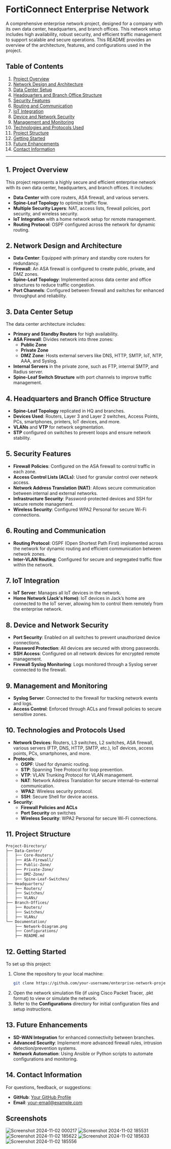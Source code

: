 # **FortiConnect Enterprise Network**

A comprehensive enterprise network project, designed for a company with its own data center, headquarters, and branch offices. This network setup includes high availability, robust security, and efficient traffic management to support scalable and secure operations. This README provides an overview of the architecture, features, and configurations used in the project.

## **Table of Contents**
1. [Project Overview](#project-overview)
2. [Network Design and Architecture](#network-design-and-architecture)
3. [Data Center Setup](#data-center-setup)
4. [Headquarters and Branch Office Structure](#headquarters-and-branch-office-structure)
5. [Security Features](#security-features)
6. [Routing and Communication](#routing-and-communication)
7. [IoT Integration](#iot-integration)
8. [Device and Network Security](#device-and-network-security)
9. [Management and Monitoring](#management-and-monitoring)
10. [Technologies and Protocols Used](#technologies-and-protocols-used)
11. [Project Structure](#project-structure)
12. [Getting Started](#getting-started)
13. [Future Enhancements](#future-enhancements)
14. [Contact Information](#contact-information)

---

## **1. Project Overview**
This project represents a highly secure and efficient enterprise network with its own data center, headquarters, and branch offices. It includes:
- **Data Center** with core routers, ASA firewall, and various servers.
- **Spine-Leaf Topology** to optimize traffic flow.
- **Multiple Security Layers**: NAT, access lists, firewall policies, port security, and wireless security.
- **IoT Integration** with a home network setup for remote management.
- **Routing Protocol**: OSPF configured across the network for dynamic routing.

## **2. Network Design and Architecture**
- **Data Center**: Equipped with primary and standby core routers for redundancy.
- **Firewall**: An ASA firewall is configured to create public, private, and DMZ zones.
- **Spine-Leaf Topology**: Implemented across data center and office structures to reduce traffic congestion.
- **Port Channels**: Configured between firewall and switches for enhanced throughput and reliability.

## **3. Data Center Setup**
The data center architecture includes:
- **Primary and Standby Routers** for high availability.
- **ASA Firewall**: Divides network into three zones:
  - **Public Zone**
  - **Private Zone**
  - **DMZ Zone**: Hosts external servers like DNS, HTTP, SMTP, IoT, NTP, AAA, and Syslog.
- **Internal Servers** in the private zone, such as FTP, internal SMTP, and Radius server.
- **Spine-Leaf Switch Structure** with port channels to improve traffic management.

## **4. Headquarters and Branch Office Structure**
- **Spine-Leaf Topology** replicated in HQ and branches.
- **Devices Used**: Routers, Layer 3 and Layer 2 switches, Access Points, PCs, smartphones, printers, IoT devices, and more.
- **VLANs** and **VTP** for network segmentation.
- **STP** configured on switches to prevent loops and ensure network stability.

## **5. Security Features**
- **Firewall Policies**: Configured on the ASA firewall to control traffic in each zone.
- **Access Control Lists (ACLs)**: Used for granular control over network access.
- **Network Address Translation (NAT)**: Allows secure communication between internal and external networks.
- **Infrastructure Security**: Password-protected devices and SSH for secure remote management.
- **Wireless Security**: Configured WPA2 Personal for secure Wi-Fi connections.

## **6. Routing and Communication**
- **Routing Protocol**: OSPF (Open Shortest Path First) implemented across the network for dynamic routing and efficient communication between network zones.
- **Inter-VLAN Routing**: Configured for secure and segregated traffic flow within the network.

## **7. IoT Integration**
- **IoT Server**: Manages all IoT devices in the network.
- **Home Network (Jack's Home)**: IoT devices in Jack’s home are connected to the IoT server, allowing him to control them remotely from the enterprise network.

## **8. Device and Network Security**
- **Port Security**: Enabled on all switches to prevent unauthorized device connections.
- **Password Protection**: All devices are secured with strong passwords.
- **SSH Access**: Configured on all network devices for encrypted remote management.
- **Firewall Syslog Monitoring**: Logs monitored through a Syslog server connected to the firewall.

## **9. Management and Monitoring**
- **Syslog Server**: Connected to the firewall for tracking network events and logs.
- **Access Control**: Enforced through ACLs and firewall policies to secure sensitive zones.

## **10. Technologies and Protocols Used**
- **Network Devices**: Routers, L3 switches, L2 switches, ASA firewall, various servers (FTP, DNS, HTTP, SMTP, etc.), IoT devices, access points, PCs, smartphones, and more.
- **Protocols**:
  - **OSPF**: Used for dynamic routing.
  - **STP**: Spanning Tree Protocol for loop prevention.
  - **VTP**: VLAN Trunking Protocol for VLAN management.
  - **NAT**: Network Address Translation for secure internal-to-external communication.
  - **WPA2**: Wireless security protocol.
  - **SSH**: Secure Shell for device access.
- **Security**:
  - **Firewall Policies and ACLs**
  - **Port Security** on switches
  - **Wireless Security**: WPA2 Personal for secure Wi-Fi connections.

## **11. Project Structure**
```markdown
Project-Directory/
├── Data-Center/
│   ├── Core-Routers/
│   ├── ASA-Firewall/
│   ├── Public-Zone/
│   ├── Private-Zone/
│   ├── DMZ-Zone/
│   ├── Spine-Leaf-Switches/
├── Headquarters/
│   ├── Routers/
│   ├── Switches/
│   ├── VLANs/
├── Branch-Offices/
│   ├── Routers/
│   ├── Switches/
│   ├── VLANs/
└── Documentation/
    ├── Network-Diagram.png
    ├── Configurations/
    ├── README.md
```

## **12. Getting Started**
To set up this project:
1. Clone the repository to your local machine:
   ```bash
   git clone https://github.com/your-username/enterprise-network-project.git
   ```
2. Open the network simulation file (if using Cisco Packet Tracer, .pkt format) to view or simulate the network.
3. Refer to the **Configurations** directory for initial configuration files and setup instructions.

## **13. Future Enhancements**
- **SD-WAN Integration** for enhanced connectivity between branches.
- **Advanced Security**: Implement more advanced firewall rules, intrusion detection/prevention systems.
- **Network Automation**: Using Ansible or Python scripts to automate configurations and monitoring.

## **14. Contact Information**
For questions, feedback, or suggestions:
- **GitHub**: [Your GitHub Profile](https://github.com/your-username)
- **Email**: [your-email@example.com](mailto:your-email@example.com)

## Screenshots
![Screenshot 2024-11-02 000217](https://github.com/user-attachments/assets/8709363a-6b1a-4e0d-82ee-2c51259f8075)
![Screenshot 2024-11-02 185531](https://github.com/user-attachments/assets/312d2fce-ad17-4d21-beab-aab1ba320b45)
![Screenshot 2024-11-02 185622](https://github.com/user-attachments/assets/a198fd98-135e-44cc-a2e5-897aff52efa1)
![Screenshot 2024-11-02 185633](https://github.com/user-attachments/assets/ed041df3-aa21-435c-8b45-ba88bbc1ab57)
![Screenshot 2024-11-02 185556](https://github.com/user-attachments/assets/c999573d-cd6a-47fb-a908-99c24ed5e2c1)


